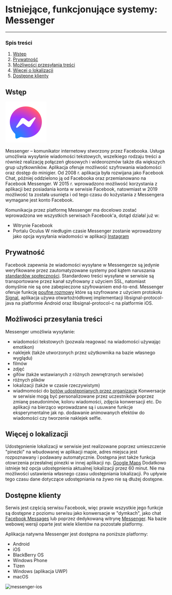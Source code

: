 # Istniejące, funkcjonujące systemy: Messenger
---
### Spis treści

1. [Wstęp](#wstep)
2. [Prywatność](#prywatnosc)
3. [Możliwości przesyłania treści](#mozliwosci-przesylania-tresci)
4. [Więcej o lokalizacji](#wiecej-o-lokalizacji)
5. [Dostępne klienty](#dostepne-klienty)

<a name="wstep"></a>
## Wstęp
![messenger-logo](https://raw.githubusercontent.com/impune-pl/projekt-zespolowy/cubix-docs/images/messenger-logo-128.png "Logo aplikacji Messenger")

Messenger – komunikator internetowy stworzony przez Facebooka. Usługa umożliwia wysyłanie wiadomości tekstowych, wszelkiego rodzaju treści a również realizację połączeń głosowych i wideorozmów także dla większych grup użytkowników. Aplikacja oferuje możliwość szyfrowania wiadomości oraz dostęp do minigier.
Od 2008 r. aplikacja była rozwijana jako Facebook Chat, później oddzielono ją od Facebooka oraz przemianowano na Facebook Messenger. W 2015 r. wprowadzono możliwość korzystania z aplikacji bez posiadania konta w serwisie Facebook, natowmiast w 2019 możliwość ta została usunięta i od tego czasu do kożystania z Messengera wymagane jest konto Facebook.

Komunikacja przez platformę Messenger ma docelowo zostać wprowadzona we wszystkich serwisach Facebook'a, dotąd działal już w:
- Witrynie Facebook
- Portalu Oculus
W niedługim czasie Messenger zostanie wprowadzony jako opcja wysyłania wiadomości w aplikacji [Instagram](https://about.fb.com/news/2020/09/new-messaging-features-for-instagram/)

<a name="prywatnosc"></a>
## Prywatność

Facebook zapewnia że wiadomości wysyłane w Messengerze są jedynie weryfikowane przez zautomatyzowane systemy pod kątem naruszania [standardów społeczności](https://www.facebook.com/communitystandards/). Standardowo treści wysyłane w serwisie są transportowane przez kanał szyfrowany z użyciem SSL, natomiast domyślnie nie są one zabepieczone szyfrowaniem end-to-end.
Messenger oferuje funkcję [poufne rozmowy](https://fbnewsroomus.files.wordpress.com/2016/07/messenger-secret-conversations-technical-whitepaper.pdf) które są szyfrowane z użyciem protokołu [Signal](https://github.com/impune-pl/projekt-zespolowy/blob/therobby-docs/docs/Stage-1/whatsapp.md#prywatno%C5%9B%C4%87), aplikacja używa otwartoźródłowej implementacji libsignal-protocol-java na platformie Android oraz libsignal-protocol-c na platformie iOS.

<a name="mozliwosci-przesylania-tresci"></a>
## Możliwości przesyłania treści

Messenger umożliwia wysyłanie:
- wiadomości tekstowych (pozwala reagować na wiadomości używając emotikon)
- naklejek (także utworzonych przez użytkownika na bazie własnego wyglądu)
- filmów
- zdjęć
- gifów (także wstawianych z różnych zewnętrznych serwisów)
- różnych plików
- lokalizacji (także w czasie rzeczywistym)
- wiadmomości do [botów udostępnianych przez organizacje](https://developers.facebook.com/products/messenger/)
Konwersacje w serwisie mogą być personalizowane przez uczestników poprzez zmianę pseudonimów, koloru wiadomości, zdjęcia konwersacji etc.
Do aplikacji na bierząco wprowadzane są i usuwane funkcje eksperymentalne jak np. dodawanie animowanych efektów do wiadomości czy tworzenie naklejek selfie.
  
<a name="wiecej-o-lokalizacji"></a>
## Więcej o lokalizacji

Udostępnienie lokalizacji w serwisie jest realizowane poprzez umieszczenie "pinezki" na wbudowanej w aplikacji mapie, adres miejsca jest rozpoznawany i podawany automatycznie. Dostępna jest także funkcja otowrzenia przesłalnej pinezki w innej aplikacji np. [Google Maps](https://maps.google.com) Dodatkowo istnieje też opcja udostępnienia aktualnej lokalizacji przez 60 minut. Nie ma możliwości ustawienia własnego czasu udostępniania lokalizacji. Po upływie tego czasu dane dotyczące udostępniania na żywo nie są dłużej dostępne. 

<a name="dostepne-klienty"></a>
## Dostępne klienty

Serwis jest częścią serwisu Facebook, więc prawie wszystkie jego funkcje są dostępne z poziomu serwisu jako konwersacje w "dymkach", jako chat [Facebook Messages](https://www.facebook.com/messages/) lub poprzez dedykowaną witrynę [Messenger](https://www.messenger.com/). Na bazie webowej wersji oparte jest wiele klientów na pozostałe platformy.

Aplikacja natywna Messenger jest dostępna na poniższe platformy:
- Android
- iOS
- BlackBerry OS
- Windows Phone
- Tizen
- Windows (aplikacja UWP)
- macOS

![messenger-ios](https://www.tabletowo.pl/wp-content/uploads/2018/10/facebook-messenger-4-1.png "Wygląd aplikacji na platformie iOS")
